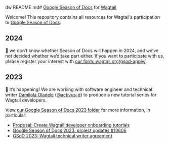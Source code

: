 dw README.md# [Google Season of Docs](https://developers.google.com/season-of-docs/) for [Wagtail](https://wagtail.org/)

Welcome! This repository contains all resources for Wagtail’s participation to [Google Season of Docs](https://developers.google.com/season-of-docs/).

## 2024

👋 we don’t know whether Season of Docs will happen in 2024, and we’ve not decided whether we’d take part either. If you want to participate with us, please register your interest with [our form: wagtail.org/gsod-apply/](https://wagtail.org/gsod-apply/).

## 2023

🙌 it’s happening! We are working with software engineer and technical writer [Damilola Oladele](https://twitter.com/activus_d) ([@activus-d](https://github.com/activus-d)) to produce a new tutorial series for Wagtail developers.

View [our Google Season of Docs 2023 folder](./2023) for more information, in particular:

- [Proposal: Create Wagtail developer onboarding tutorials](./2023/proposal-create-wagtail-developer-onboarding-tutorials.md)
- [Google Season of Docs 2023: project updates #10606](https://github.com/wagtail/wagtail/discussions/10606)
- [GSoD 2023: Wagtail technical writer agreement](./2023/2023-technical-writer-agreement.md)
